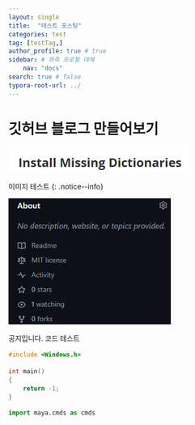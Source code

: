 ```yaml
---
layout: single
title:  "테스트 포스팅"
categories: test
tag: [testTag,]
author_profile: true # true
sidebar: # 좌측 프로필 대체
    nav: "docs"
search: true # false
typora-root-url: ../
---
```


# 깃허브 블로그 만들어보기

![image-20250126001323756](images/2025-01-25-first/image-20250126001323756.png)

이미지 테스트
{: .notice--info}

![image-20250126002334409](/images/2025-01-25-first/image-20250126002334409.png)

<div class="notice--success">
공지입니다.
코드 테스트

```c++
#include <Windows.h>

int main()
{
    return -1;
}
```

<div>

```python
import maya.cmds as cmds
```


